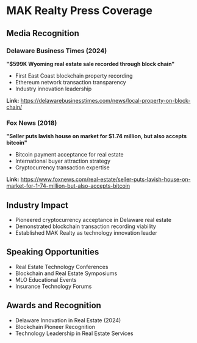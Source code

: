 # MAK Realty Press Coverage

## Media Recognition

### Delaware Business Times (2024)
**"$599K Wyoming real estate sale recorded through block chain"**
- First East Coast blockchain property recording
- Ethereum network transaction transparency
- Industry innovation leadership

**Link:** https://delawarebusinesstimes.com/news/local-property-on-block-chain/

### Fox News (2018)
**"Seller puts lavish house on market for $1.74 million, but also accepts bitcoin"**
- Bitcoin payment acceptance for real estate
- International buyer attraction strategy
- Cryptocurrency transaction expertise

**Link:** https://www.foxnews.com/real-estate/seller-puts-lavish-house-on-market-for-1-74-million-but-also-accepts-bitcoin

## Industry Impact
- Pioneered cryptocurrency acceptance in Delaware real estate
- Demonstrated blockchain transaction recording viability
- Established MAK Realty as technology innovation leader

## Speaking Opportunities
- Real Estate Technology Conferences
- Blockchain and Real Estate Symposiums
- MLO Educational Events
- Insurance Technology Forums

## Awards and Recognition
- Delaware Innovation in Real Estate (2024)
- Blockchain Pioneer Recognition
- Technology Leadership in Real Estate Services
